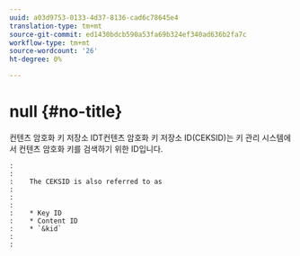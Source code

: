 ```yaml
---
uuid: a03d9753-0133-4d37-8136-cad6c78645e4
translation-type: tm+mt
source-git-commit: ed1430bdcb590a53fa69b324ef340ad636b2fa7c
workflow-type: tm+mt
source-wordcount: '26'
ht-degree: 0%

---
```



# null {#no-title}

컨텐츠 암호화 키 저장소 IDT컨텐츠 암호화 키 저장소 ID(CEKSID)는 키 관리 시스템에서 컨텐츠 암호화 키를 검색하기 위한 ID입니다.

```
:    
:    
:    The CEKSID is also referred to as
:    
:    
:    
:    * Key ID
:    * Content ID
:    * `&kid`
:    
:    
```
